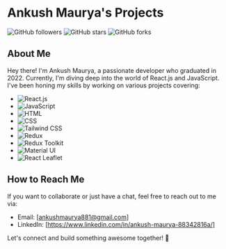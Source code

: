 # Ankush Maurya's Projects

![GitHub followers](https://img.shields.io/github/followers/AnkushMaurya?style=social)
![GitHub stars](https://img.shields.io/github/stars/AnkushMaurya?style=social)
![GitHub forks](https://img.shields.io/github/forks/AnkushMaurya?style=social)

## About Me
Hey there! I'm Ankush Maurya, a passionate developer who graduated in 2022. Currently, I'm diving deep into the world of React.js and JavaScript. I've been honing my skills by working on various projects covering:
- ![React.js](https://img.shields.io/badge/React.js-61DAFB?style=flat&logo=react&logoColor=white) 
- ![JavaScript](https://img.shields.io/badge/JavaScript-F7DF1E?style=flat&logo=javascript&logoColor=black) 
- ![HTML](https://img.shields.io/badge/HTML5-E34F26?style=flat&logo=html5&logoColor=white)
- ![CSS](https://img.shields.io/badge/CSS3-1572B6?style=flat&logo=css3&logoColor=white)
- ![Tailwind CSS](https://img.shields.io/badge/Tailwind_CSS-38B2AC?style=flat&logo=tailwind-css&logoColor=white) 
- ![Redux](https://img.shields.io/badge/Redux-764ABC?style=flat&logo=redux&logoColor=white)
- ![Redux Toolkit](https://img.shields.io/badge/Redux_Toolkit-764ABC?style=flat&logo=redux&logoColor=white) 
- ![Material UI](https://img.shields.io/badge/Material_UI-0081CB?style=flat&logo=material-ui&logoColor=white)
- ![React Leaflet](https://img.shields.io/badge/React_Leaflet-2B4162?style=flat&logo=leaflet&logoColor=white)



## How to Reach Me
If you want to collaborate or just have a chat, feel free to reach out to me via:
- Email: [ankushmaurya881@gmail.com]
- LinkedIn: [https://www.linkedin.com/in/ankush-maurya-88342816a/]

Let's connect and build something awesome together! 🚀

<!--
**AnkushMaurya07/AnkushMaurya07** is a ✨ _special_ ✨ repository because its `README.md` (this file) appears on your GitHub profile.

Here are some ideas to get you started:

- 🔭 I’m currently working on ...
- 🌱 I’m currently learning ...
- 👯 I’m looking to collaborate on ...
- 🤔 I’m looking for help with ...
- 💬 Ask me about ...
- 📫 How to reach me: ...
- 😄 Pronouns: ...
- ⚡ Fun fact: ...
-->
